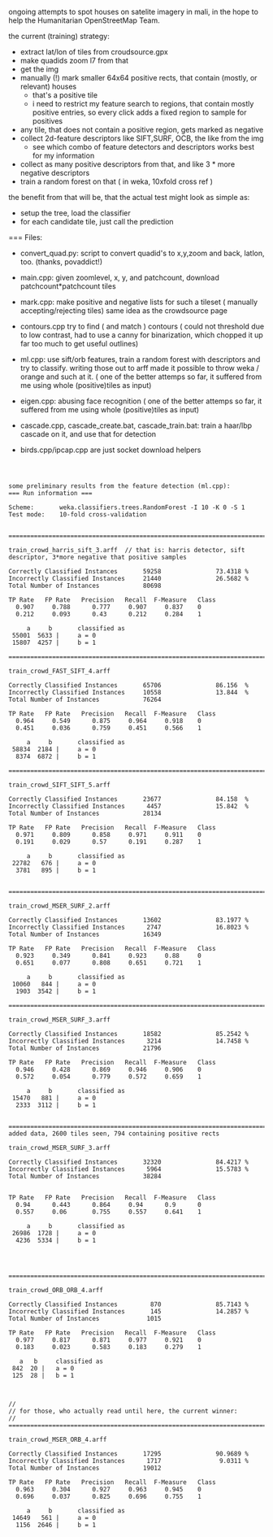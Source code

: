 ongoing attempts to spot houses on satelite imagery in mali, 
in the hope to help the Humanitarian OpenStreetMap Team.

the current (training) strategy:
  - extract lat/lon of tiles from croudsource.gpx
  - make quadids zoom l7 from that
  - get the img
  - manually (!) mark smaller 64x64 positive rects, that contain (mostly, or relevant) houses
    * that's a positive tile
    * i need to restrict my feature search to regions, that contain mostly positive entries,
      so every click adds a fixed region to sample for positives
  - any tile, that does not contain a positive region, gets marked as negative
  - collect 2d-feature descriptors like SIFT,SURF, OCB, the like from the img
    * see which combo of feature detectors and descriptors works best for my information 
  - collect as many positive descriptors from that, and like 3 * more negative descriptors
  - train a random forest on that ( in weka, 10xfold cross ref )
  

the benefit from that will be, that the actual test might look as simple as:
  - setup the tree, load the classifier
  - for each candidate tile, just call the prediction
  
===
Files:


* convert_quad.py:
  script to convert quadid's to x,y,zoom and back, latlon, too. (thanks, povaddict!)

* main.cpp:
  given zoomlevel, x, y, and patchcount, download patchcount*patchcount tiles
 
* mark.cpp:
  make positive and negative lists for such a tileset ( manually accepting/rejecting tiles) same idea as the crowdsource page

* contours.cpp
  try to find ( and match ) contours
  ( could not threshold due to low contrast, had to use a canny for binarization, which chopped it up far too much to get useful outlines)
  
* ml.cpp:
  use sift/orb features, train a random forest with descriptors and try to classify.
  writing those out to arff made it possible to throw weka / orange and such at it.
  ( one of the better attemps so far, it suffered from me using whole (positive)tiles as input)

* eigen.cpp:
  abusing face recognition
  ( one of the better attemps so far, it suffered from me using whole (positive)tiles as input)

* cascade.cpp, cascade_create.bat, cascade_train.bat:
  train a haar/lbp cascade on it, and use that for detection
  

* birds.cpp/ipcap.cpp are just socket download helpers



<pre><code>


some preliminary results from the feature detection (ml.cpp):
=== Run information ===

Scheme:       weka.classifiers.trees.RandomForest -I 10 -K 0 -S 1
Test mode:    10-fold cross-validation


================================================================================================================

train_crowd_harris_sift_3.arff  // that is: harris detector, sift descriptor, 3*more negative that positive samples

Correctly Classified Instances       59258               73.4318 %
Incorrectly Classified Instances     21440               26.5682 %
Total Number of Instances            80698     

TP Rate   FP Rate   Precision   Recall  F-Measure   Class
  0.907     0.788      0.777     0.907     0.837    0
  0.212     0.093      0.43      0.212     0.284    1

     a     b       classified as
 55001  5633 |     a = 0
 15807  4257 |     b = 1

================================================================================================================

train_crowd_FAST_SIFT_4.arff

Correctly Classified Instances       65706               86.156  %
Incorrectly Classified Instances     10558               13.844  %
Total Number of Instances            76264     

TP Rate   FP Rate   Precision   Recall  F-Measure   Class
  0.964     0.549      0.875     0.964     0.918    0
  0.451     0.036      0.759     0.451     0.566    1

     a     b       classified as
 58834  2184 |     a = 0
  8374  6872 |     b = 1

=========================================================================================================

train_crowd_SIFT_SIFT_5.arff

Correctly Classified Instances       23677               84.158  %
Incorrectly Classified Instances      4457               15.842  %
Total Number of Instances            28134     

TP Rate   FP Rate   Precision   Recall  F-Measure   Class
  0.971     0.809      0.858     0.971     0.911    0
  0.191     0.029      0.57      0.191     0.287    1

     a     b       classified as
 22782   676 |     a = 0
  3781   895 |     b = 1


=========================================================================================================

train_crowd_MSER_SURF_2.arff

Correctly Classified Instances       13602               83.1977 %
Incorrectly Classified Instances      2747               16.8023 %
Total Number of Instances            16349     

TP Rate   FP Rate   Precision   Recall  F-Measure   Class
  0.923     0.349      0.841     0.923     0.88     0
  0.651     0.077      0.808     0.651     0.721    1

     a     b       classified as
 10060   844 |     a = 0
  1903  3542 |     b = 1

=========================================================================================================

train_crowd_MSER_SURF_3.arff

Correctly Classified Instances       18582               85.2542 %
Incorrectly Classified Instances      3214               14.7458 %
Total Number of Instances            21796     

TP Rate   FP Rate   Precision   Recall  F-Measure   Class
  0.946     0.428      0.869     0.946     0.906    0
  0.572     0.054      0.779     0.572     0.659    1

     a     b       classified as
 15470   881 |     a = 0
  2333  3112 |     b = 1


=========================================================================================================
added data, 2600 tiles seen, 794 containing positive rects

train_crowd_MSER_SURF_3.arff

Correctly Classified Instances       32320               84.4217 %
Incorrectly Classified Instances      5964               15.5783 %
Total Number of Instances            38284     


TP Rate   FP Rate   Precision   Recall  F-Measure   Class
  0.94      0.443      0.864     0.94      0.9      0
  0.557     0.06       0.755     0.557     0.641    1

     a     b       classified as
 26986  1728 |     a = 0
  4236  5334 |     b = 1




=========================================================================================================

train_crowd_ORB_ORB_4.arff

Correctly Classified Instances         870               85.7143 %
Incorrectly Classified Instances       145               14.2857 %
Total Number of Instances             1015     

TP Rate   FP Rate   Precision   Recall  F-Measure   Class
  0.977     0.817      0.871     0.977     0.921    0
  0.183     0.023      0.583     0.183     0.279    1

   a   b     classified as
 842  20 |   a = 0
 125  28 |   b = 1



//
// for those, who actually read until here, the current winner:
//
=========================================================================================================

train_crowd_MSER_ORB_4.arff

Correctly Classified Instances       17295               90.9689 %
Incorrectly Classified Instances      1717                9.0311 %
Total Number of Instances            19012     

TP Rate   FP Rate   Precision   Recall  F-Measure   Class
  0.963     0.304      0.927     0.963     0.945    0
  0.696     0.037      0.825     0.696     0.755    1

     a     b       classified as
 14649   561 |     a = 0
  1156  2646 |     b = 1




</code></pre>
